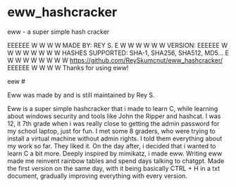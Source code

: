 # eww_hashcracker
eww - a super simple hash cracker

EEEEEE W             W W             W      MADE BY: REY S.
E       W     W     W   W     W     W       VERSION:
EEEEEE   W   W W   W     W   W W   W        HASHES SUPPORTED: SHA-1, SHA256, SHA512, MD5...
E         W W   W W       W W   W W         https://github.com/ReySkumcnut/eww_hashcracker/
EEEEEE     W     W         W     W          Thanks for using eww!

eew #

Eww was made by and is still maintained by Rey S.

Eww is a super simple hashcracker that i made to learn C, while learning about windows security and tools like John the Ripper and hashcat.
I was 12, it 7th grade when i was really close to getting the admin password for my school laptop, just for fun.
I met some 8 graders, who were trying to install a virtual machine without admin rights. I told them everything about my work so far. They liked it.
On the day after, i decided that i wanted to learn C a bit more. Deeply inspired by mimikatz, i made eww. Writing eww made me reinvent rainbow tables and spend days talking to
chatgpt. Made the first version on the same day, with it being basically CTRL + H in a txt document, gradually improving everything with every version.


